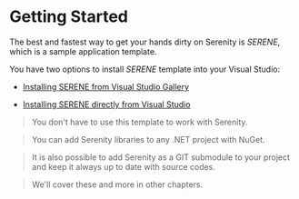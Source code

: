 # Getting Started

The best and fastest way to get your hands dirty on Serenity is *SERENE*, which is a sample application template.

You have two options to install *SERENE* template into your Visual Studio:

* [Installing SERENE from Visual Studio Gallery](installing_serene_from_visual_studio_gallery.md)

* [Installing SERENE directly from Visual Studio](installing_serene_directly_from_visual_studio.md)

> You don't have to use this template to work with Serenity. 

> You can add Serenity libraries to any .NET project with NuGet. 

> It is also possible to add Serenity as a GIT submodule to your project and keep it always up to date with source codes. 

> We'll cover these and more in other chapters.
